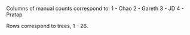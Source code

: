 Columns of manual counts correspond to:
1 - Chao
2 - Gareth
3 - JD
4 - Pratap

Rows correspond to trees, 1 - 26.
